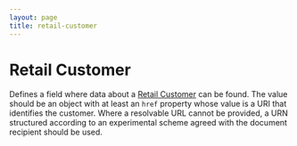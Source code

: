 ```yaml
---
layout: page
title: retail-customer
---
```


# Retail Customer

Defines a field where data about a [Retail Customer](../concepts/retail-customer) can be found. The value should be an object with at least an `href` property whose value is a URI that identifies the customer. Where a resolvable URL cannot be provided, a URN structured according to an experimental scheme agreed with the document recipient should be used.
